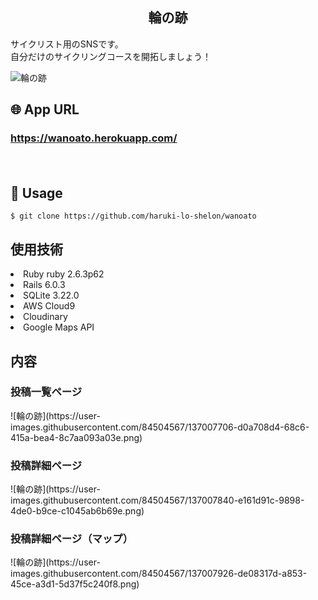 <h2 align="center">輪の跡</h2>

<p>
サイクリスト用のSNSです。</br>
自分だけのサイクリングコースを開拓しましょう！</br>
</p>

![輪の跡](https://user-images.githubusercontent.com/84504567/137007706-d0a708d4-68c6-415a-bea4-8c7aa093a03e.png)

## 🌐 App URL

### **https://wanoato.herokuapp.com/**  
　
## 💬 Usage

`$ git clone https://github.com/haruki-lo-shelon/wanoato` 

## 使用技術

<li>Ruby ruby 2.6.3p62</li>
<li>Rails 6.0.3</li>
<li>SQLite 3.22.0</li>
<li>AWS Cloud9</li>
<li>Cloudinary</li>
<li>Google Maps API</li>

## 内容

<h3>投稿一覧ページ</h3>
![輪の跡](https://user-images.githubusercontent.com/84504567/137007706-d0a708d4-68c6-415a-bea4-8c7aa093a03e.png)

<h3>投稿詳細ページ</h3>
![輪の跡](https://user-images.githubusercontent.com/84504567/137007840-e161d91c-9898-4de0-b9ce-c1045ab6b69e.png)

<h3>投稿詳細ページ（マップ）</h3>
![輪の跡](https://user-images.githubusercontent.com/84504567/137007926-de08317d-a853-45ce-a3d1-5d37f5c240f8.png)